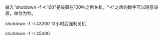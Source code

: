 输入"shutdown -f -t 100"是设置在100秒之后关机，"-t"之后的数字可以随意设置，单位为秒。

shutdown -f -t 43200 12小时后强制关机

shutdown -f -t 45000